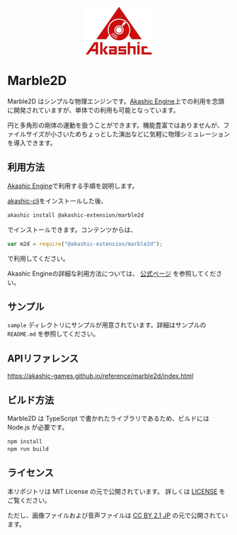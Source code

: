 <p align="center">
<img src="https://raw.githubusercontent.com/akashic-games/marble2d/master/img/akashic.png"/>
</p>

# Marble2D

Marble2D はシンプルな物理エンジンです。[Akashic Engine](https://akashic-games.github.io/)上での利用を念頭に開発されていますが、単体での利用も可能となっています。

円と多角形の剛体の運動を扱うことができます。機能豊富ではありませんが、ファイルサイズが小さいためちょっとした演出などに気軽に物理シミュレーションを導入できます。

## 利用方法

[Akashic Engine](https://akashic-games.github.io/)で利用する手順を説明します。

[akashic-cli](https://github.com/akashic-games/akashic-cli)をインストールした後、

```sh
akashic install @akashic-extension/marble2d
```

でインストールできます。コンテンツからは、

```javascript
var m2d = require("@akashic-extension/marble2d");
```

で利用してください。

Akashic Engineの詳細な利用方法については、 [公式ページ](https://akashic-games.github.io/) を参照してください。

## サンプル

`sample` ディレクトリにサンプルが用意されています。詳細はサンプルの `README.md` を参照してください。

## APIリファレンス

https://akashic-games.github.io/reference/marble2d/index.html

## ビルド方法

Marble2D は TypeScript で書かれたライブラリであるため、ビルドには Node.js が必要です。

```sh
npm install
npm run build
```

## ライセンス

本リポジトリは MIT License の元で公開されています。
詳しくは [LICENSE](./LICENSE.txt) をご覧ください。

ただし、画像ファイルおよび音声ファイルは
[CC BY 2.1 JP](https://creativecommons.org/licenses/by/2.1/jp/) の元で公開されています。

